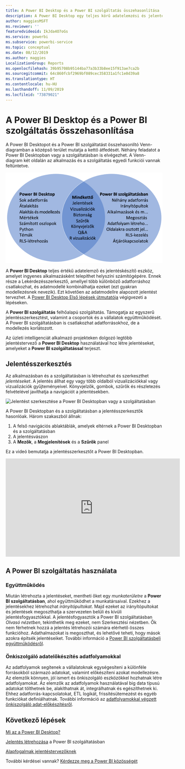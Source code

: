 ```yaml
---
title: A Power BI Desktop és a Power BI szolgáltatás összehasonlítása
description: A Power BI Desktop egy teljes körű adatelemzési és jelentéskészítő eszköz. A Power BI szolgáltatás egy felhőalapú, online szolgáltatás egyszerűbb jelentésszerkesztésekhez, valamint a csapatok és vállalatok közötti együttműködéshez.
author: maggiesMSFT
ms.reviewer: ''
featuredvideoid: IkJda4O7oGs
ms.service: powerbi
ms.subservice: powerbi-service
ms.topic: conceptual
ms.date: 08/12/2019
ms.author: maggies
LocalizationGroup: Reports
ms.openlocfilehash: 39b95708b95144ba77a3b33b8ee15f913ae7ca2b
ms.sourcegitcommit: 64c860fcbf2969bf089cec358331a1fc1e0d39a8
ms.translationtype: HT
ms.contentlocale: hu-HU
ms.lasthandoff: 11/09/2019
ms.locfileid: "73879021"
---
```

# <a name="comparing-power-bi-desktop-and-the-power-bi-service"></a>A Power BI Desktop és a Power BI szolgáltatás összehasonlítása

A Power BI Desktopot és a Power BI szolgáltatást összehasonlító Venn-diagramban a középső terület mutatja a kettő átfedését. Néhány feladatot a Power BI Desktopban vagy a szolgáltatásban is elvégezhet. A Venn-diagram két oldalán az alkalmazás és a szolgáltatás egyedi funkciói vannak feltüntetve.  

![A Power BI Desktop és a szolgáltatás Venn-diagramja](media/service-service-vs-desktop/power-bi-venn-desktop-service.png)

A **Power BI Desktop** teljes értékű adatelemző és jelentéskészítő eszköz, amelyet ingyenes alkalmazásként telepíthet helyszíni számítógépére. Ennek része a Lekérdezésszerkesztő, amellyel több különböző adatforráshoz csatlakozhat, és adatmodellé kombinálhatja ezeket (ezt gyakran modellezésnek nevezik). Ezt követően az adatmodellre alapozott jelentést tervezhet. A [Power BI Desktop Első lépések útmutatója](../desktop-getting-started.md) végigvezeti a lépéseken.

A **Power BI szolgáltatás** felhőalapú szolgáltatás. Támogatja az egyszerű jelentésszerkesztést, valamint a csoportok és a vállalatok együttműködését. A Power BI szolgáltatásban is csatlakozhat adatforrásokhoz, de a modellezés korlátozott. 

Az üzleti intelligenciát alkalmazó projekteken dolgozó legtöbb jelentéstervező a **Power BI Desktop** használatával hoz létre jelentéseket, amelyeket a **Power BI szolgáltatással** terjeszt.

## <a name="report-editing"></a>Jelentésszerkesztés

Az alkalmazásban és a szolgáltatásban is létrehozhat és szerkeszthet *jelentéseket*. A jelentés állhat egy vagy több oldalból vizualizációkkal vagy vizualizációk gyűjteményeivel. Könyvjelzők, gombok, szűrők és részletezés felvételével javíthatja a navigációt a jelentésekben.

![Jelentést szerkesztése a Power BI Desktopban vagy a szolgáltatásban](media/service-service-vs-desktop/power-bi-editing-desktop-service.png)

A Power BI Desktopban és a szolgáltatásban a jelentésszerkesztők hasonlóak. Három szakaszból állnak:  

1. A felső navigációs ablaktáblák, amelyek eltérnek a Power BI Desktopban és a szolgáltatásban    
2. A jelentésvászon     
3. A **Mezők**, a **Megjelenítések** és a **Szűrők** panel

Ez a videó bemutatja a jelentésszerkesztőt a Power BI Desktopban. 

<iframe width="560" height="315" src="https://www.youtube.com/embed/IkJda4O7oGs" frameborder="0" allowfullscreen></iframe>

## <a name="working-in-the-power-bi-service"></a>A Power BI szolgáltatás használata

### <a name="collaborating"></a>Együttműködés


Miután létrehozta a jelentéseket, mentheti őket egy *munkaterületre* a **Power BI szolgáltatásban**, ahol együttműködhet a munkatársaival. Ezekhez a jelentésekhez létrehozhat *irányítópultokat*. Majd ezeket az irányítópultokat és jelentések megoszthatja a szervezeten belüli és kívüli jelentésfogyasztókkal. A jelentésfogyasztók a Power BI szolgáltatásban *Olvasó nézetben*, tekinthetik meg ezeket, nem Szerkesztési nézetben. Ők nem férhetnek hozzá a jelentés létrehozói számára elérhető összes funkcióhoz.  Adathalmazokat is megoszthat, és lehetővé teheti, hogy mások azokra építsék jelentéseiket. További információ a [Power BI szolgáltatásbeli együttműködésről](../service-new-workspaces.md).

### <a name="self-service-data-prep-with-dataflows"></a>Önkiszolgáló adatelőkészítés adatfolyamokkal

Az adatfolyamok segítenek a vállalatoknak egységesíteni a különféle forrásokból származó adatokat, valamint előkészíteni azokat modellezésre. Az elemzők könnyen, jól ismert és önkiszolgáló eszközökkel hozhatnak létre adatfolyamokat. Az elemzők az adatfolyamok használatával big data típusú adatokat tölthetnek be, alakíthatnak át, integrálhatnak és egészíthetnek ki. Ehhez adatforrás-kapcsolatokat, ETL logikát, frissítésütemezést és egyéb funkciókat definiálhatnak. További információ az [adatfolyamokkal végzett önkiszolgáló adat-előkészítésről](../service-dataflows-overview.md).

## <a name="next-steps"></a>Következő lépések

[Mi az a Power BI Desktop?](../desktop-what-is-desktop.md)

[Jelentés létrehozása](../service-report-create-new.md) a Power BI szolgáltatásban

[Alapfogalmak jelentéstervezőknek](../service-basic-concepts.md)

További kérdései vannak? [Kérdezze meg a Power BI közösségét](https://community.powerbi.com/)

